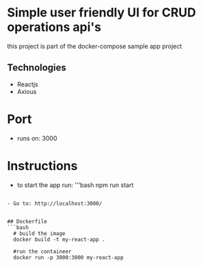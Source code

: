# Simple user friendly UI for CRUD operations api's
this project is part of the docker-compose sample app project

## Technologies
- Reactjs 
- Axious

# Port
- runs on: 3000

# Instructions
- to start the app run:
'''bash
  npm run start
```

- Go to: http://localhost:3000/


## Dockerfile
```bash
  # build the image
  docker build -t my-react-app .

  #run the containeer
  docker run -p 3000:3000 my-react-app

```
